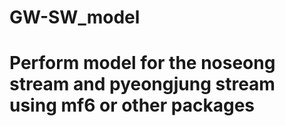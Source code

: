 # GW-SW_model
# Perform model for the noseong stream and pyeongjung stream using mf6 or other packages
